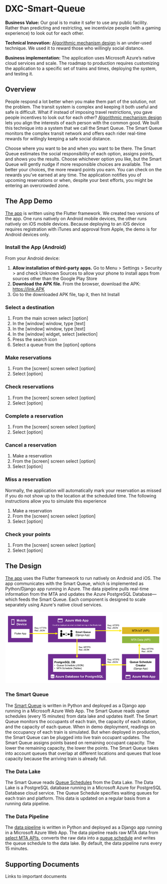 # DXC-Smart-Queue
**Business Value:** Our goal is to make it safer to use any public facility. Rather than predicting and restricting, we incentivize people (with a gaming experience) to look out for each other.
 
**Technical Innovation:** [Algorithmic mechanism design](https://en.wikipedia.org/wiki/Algorithmic_mechanism_design) is an under-used technique. We used it to reward those who willingly social distance.

**Business implementation:** The application uses Microsoft Azure’s native cloud services and scale. The roadmap to production requires customizing the application to a specific set of trains and times, deploying the system, and testing it.

## Overview
People respond a lot better when you make them part of the solution, not the problem. The transit system is complex and keeping it both useful and safe is difficult. What if instead of imposing travel restrictions, you gave people incentives to look out for each other? [Algorithmic mechanism design](https://en.wikipedia.org/wiki/Algorithmic_mechanism_design) lets you align the interests of each person with the common good. We built this technique into a system that we call the Smart Queue. The Smart Queue monitors the complex transit network and offers each rider real-time rewards for willingly keeping a safe social distance.

Choose where you want to be and when you want to be there. The Smart Queue estimates the social responsibility of each option, assigns points, and shows you the results. Choose whichever option you like, but the Smart Queue will gently nudge if more responsible choices are available. The better your choices, the more reward points you earn. You can check on the rewards you’ve earned at any time. The application notifies you of upcoming reservations or when, despite your best efforts, you might be entering an overcrowded zone.


## The App Demo
[The app](https://github.com/dxc-technology/DXC-Smart-Queue/tree/master/Code/App/app_code) is written using the Flutter framework. We created two versions of the app. One runs natively on Android mobile devices, the other runs natively on iOS mobile devices. Because deploying to an iOS device requires registration with iTunes and approval from Apple, the demo is for Android devices only.

### Install the App (Android)
From your Android device:
1. **Allow installation of third-party apps.** Go to Menu > Settings > Security > and check Unknown Sources to allow your phone to install apps from sources other than the Google Play Store
1. **Download the APK file.** From the browser, download the APK: https://link.APK
1. Go to the downloaded APK file, tap it, then hit Install

### Select a destination
1. From the main screen select [option]
1. In the [window] window, type [text]
1. In the [window] window, type [text]
1. In the [window] widget, select [selection]
1. Press the search icon
1. Select a queue from the [option] options

### Make reservations
1. From the [screen] screen select [option]
1. Select [option]

### Check reservations
1. From the [screen] screen select [option]
1. Select [option]

### Complete a reservation
1. From the [screen] screen select [option]
1. Select [option]

### Cancel a reservation
1. Make a reservation
1. From the [screen] screen select [option]
1. Select [option]

### Miss a reservation
Normally, the application will automatically mark your reservation as missed if you do not show up to the location at the scheduled time. The following instructions allow you to simulate this experience
1. Make a reservation
1. From the [screen] screen select [option]
1. Select [option]

### Check your points
1. From the [screen] screen select [option]
1. Select [option]

## The Design
[The app](https://github.com/dxc-technology/DXC-Smart-Queue/tree/master/Code/App/app_code) uses the Flutter framework to run natively on Android and iOS. The app communicates with the Smart Queue, which is implemented as Python/Django app running in Azure. The data pipeline pulls real-time information from the MTA and updates the Azure PostgreSQL Database—which feeds the Smart Queue. Each component is designed to scale separately using Azure's native cloud services.

![](Documentation/Technical/architecture-diagram.png)

### The Smart Queue
The [Smart Queue](https://github.com/dxc-technology/DXC-Smart-Queue/blob/master/Code/SmartQueue/smartqueue.py) is written in Python and deployed as a Django app running in a Microsoft Azure Web App. The Smart Queue reads queue schedules (every 15 minutes) from data lake and updates itself.
The Smart Queue monitors the occupants of each train, the capacity of each station, and the capacity of each queue. When in demo deployment, readings on the occupancy of each train is simulated. But when deployed in production, the Smart Queue can be plugged into live train occupant updates. The Smart Queue assigns points based on remaining occupant capacity. The lower the remaining capacity, the lower the points. The Smart Queue takes into account queues that overlap at different locations and queues that lose capacity because the arriving train is already full.


### The Data Lake
The Smart Queue reads [Queue Schedules]( https://github.com/dxc-technology/DXC-Smart-Queue/blob/master/Data/Schema_Resource_Locations_Queues.json) from the Data Lake. The Data Lake is a PostgreSQL database running in a Microsoft Azure for PostgreSQL Database cloud service. The Queue Schedule specifies waiting queues for each train and platform. This data is updated on a regular basis from a running data pipeline.

### The Data Pipeline
The [data pipeline](https://github.com/dxc-technology/DXC-Smart-Queue/tree/master/Code/Pipeline) is written in Python and deployed as a Django app running in a Microsoft Azure Web App. The data pipeline reads raw MTA data from [select MTA APIs]( https://github.com/dxc-technology/DXC-Smart-Queue/blob/master/Documentation/Technical/apiList_backend.txt), converts the raw data into a [queue schedule]( https://github.com/dxc-technology/DXC-Smart-Queue/blob/master/Data/Schema_Resource_Locations_Queues.json) and writes the queue schedule to the data lake. By default, the data pipeline runs every 15 minutes.

## Supporting Documents
Links to important documents
